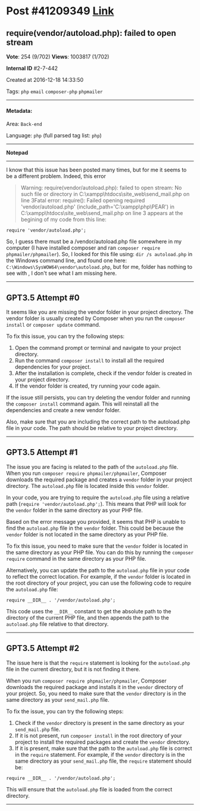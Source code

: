 
# Post \#41209349 [Link](https://stackoverflow.com/questions/41209349/)

## require(vendor/autoload.php): failed to open stream

**Vote**: 254 (9/702) **Views**: 1003817 (1/702) 

**Internal ID** \#2-7-442

Created at 2016-12-18 14:33:50

Tags: `php` `email` `composer-php` `phpmailer`

----------

#### Metadata:

Area: `Back-end`

Language: `php` (full parsed tag list: `php`)

----------

**Notepad**


----------

I know that this issue has been posted many times, but for me it seems to be a different problem.
Indeed, this error
> Warning: require(vendor/autoload.php): failed to open stream: No such file or directory in C:\xampp\htdocs\site_web\send_mail.php on line 3Fatal error: require(): Failed opening required 'vendor/autoload.php' (include_path='C:\xampp\php\PEAR') in C:\xampp\htdocs\site_web\send_mail.php on line 3
appears at the begining of my code from this line:
```
require 'vendor/autoload.php';
```

So, I guess there must be a /vendor/autoload.php file somewhere in my computer (I have installed composer and ran `composer require phpmailer/phpmailer`).
So, I looked for this file using: `dir /s autoload.php` in the Windows command line, and found one here: `C:\Windows\SysWOW64\vendor\autoload.php`,
but for me,  folder has nothing to see with , I don't see what I am missing here.


----------
        
## GPT3.5 Attempt \#0

It seems like you are missing the vendor folder in your project directory. The vendor folder is usually created by Composer when you run the `composer install` or `composer update` command. 

To fix this issue, you can try the following steps:

1. Open the command prompt or terminal and navigate to your project directory.
2. Run the command `composer install` to install all the required dependencies for your project.
3. After the installation is complete, check if the vendor folder is created in your project directory.
4. If the vendor folder is created, try running your code again.

If the issue still persists, you can try deleting the vendor folder and running the `composer install` command again. This will reinstall all the dependencies and create a new vendor folder.

Also, make sure that you are including the correct path to the autoload.php file in your code. The path should be relative to your project directory.

--------

## GPT3.5 Attempt \#1

The issue you are facing is related to the path of the `autoload.php` file. When you run `composer require phpmailer/phpmailer`, Composer downloads the required package and creates a `vendor` folder in your project directory. The `autoload.php` file is located inside this `vendor` folder.

In your code, you are trying to require the `autoload.php` file using a relative path (`require 'vendor/autoload.php';`). This means that PHP will look for the `vendor` folder in the same directory as your PHP file.

Based on the error message you provided, it seems that PHP is unable to find the `autoload.php` file in the `vendor` folder. This could be because the `vendor` folder is not located in the same directory as your PHP file.

To fix this issue, you need to make sure that the `vendor` folder is located in the same directory as your PHP file. You can do this by running the `composer require` command in the same directory as your PHP file.

Alternatively, you can update the path to the `autoload.php` file in your code to reflect the correct location. For example, if the `vendor` folder is located in the root directory of your project, you can use the following code to require the `autoload.php` file:

```
require __DIR__ . '/vendor/autoload.php';
```

This code uses the `__DIR__` constant to get the absolute path to the directory of the current PHP file, and then appends the path to the `autoload.php` file relative to that directory.

--------

## GPT3.5 Attempt \#2

The issue here is that the `require` statement is looking for the `autoload.php` file in the current directory, but it is not finding it there. 

When you run `composer require phpmailer/phpmailer`, Composer downloads the required package and installs it in the `vendor` directory of your project. So, you need to make sure that the `vendor` directory is in the same directory as your `send_mail.php` file.

To fix the issue, you can try the following steps:

1. Check if the `vendor` directory is present in the same directory as your `send_mail.php` file.
2. If it is not present, run `composer install` in the root directory of your project to install the required packages and create the `vendor` directory.
3. If it is present, make sure that the path to the `autoload.php` file is correct in the `require` statement. For example, if the `vendor` directory is in the same directory as your `send_mail.php` file, the `require` statement should be:

```
require __DIR__ . '/vendor/autoload.php';
```

This will ensure that the `autoload.php` file is loaded from the correct directory.

--------
